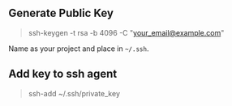 ## Generate Public Key

> ssh-keygen -t rsa -b 4096 -C "your_email@example.com"

Name as your project and place in `~/.ssh`.

## Add key to ssh agent

> ssh-add ~/.ssh/private_key
